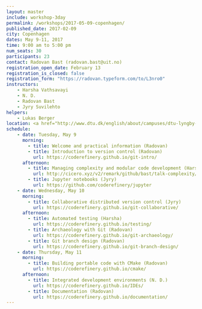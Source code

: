 ```yaml
---
layout: master
include: workshop-3day
permalink: /workshops/2017-05-09-copenhagen/
published_date: 2017-02-09
city: Copenhagen
dates: May 9-11, 2017
time: 9:00 am to 5:00 pm
num_seats: 30
participants: 23
contact: Radovan Bast (radovan.bast@uit.no)
registration_open_date: February 13
registration_is_closed: false
registration_form: "https://radovan.typeform.com/to/L3nro0"
instructors:
    - Harsha Vathsavayi
    - N. D.
    - Radovan Bast
    - Jyry Suvilehto
helpers:
    - Lukas Berger
location: <a href="http://www.dtu.dk/english/about/campuses/dtu-lyngby-campus/dtu-meeting-centre/oversigt" target="_blank">Conference room 2</a><br>Technical University of Denmark,<br>Building 101A, 1st floor,<br>Anker Engelunds Vej 1,<br>2800 Kgs. Lyngby - <a href="http://www.dtu.dk/english/about/campuses/dtu-lyngby-campus/getting-there" target="_blank">Directions</a>
schedule:
    - date: Tuesday, May 9
      morning:
        - title: Welcome and practical information (Radovan)
        - title: Introduction to version control (Radovan)
          url: https://coderefinery.github.io/git-intro/
      afternoon:
        - title: Managing complexity and modular code development (Harsha)
          url: http://cicero.xyz/v2/remark/github/bast/talk-complexity/master/talk.md/
        - title: Jupyter notebooks (Jyry)
          url: https://github.com/coderefinery/jupyter
    - date: Wednesday, May 10
      morning:
        - title: Collaborative distributed version control (Jyry)
          url: https://coderefinery.github.io/git-collaborative/
      afternoon:
        - title: Automated testing (Harsha)
          url: https://coderefinery.github.io/testing/
        - title: Archaeology with Git (Radovan)
          url: https://coderefinery.github.io/git-archaeology/
        - title: Git branch design (Radovan)
          url: https://coderefinery.github.io/git-branch-design/
    - date: Thursday, May 11
      morning:
        - title: Building portable code with CMake (Radovan)
          url: https://coderefinery.github.io/cmake/
      afternoon:
        - title: Integrated development environments (N. D.)
          url: https://coderefinery.github.io/IDEs/
        - title: Documentation (Radovan)
          url: https://coderefinery.github.io/documentation/
---
```

